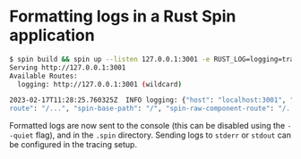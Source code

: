 # Formatting logs in a Rust Spin application

```bash
$ spin build && spin up --listen 127.0.0.1:3001 -e RUST_LOG=logging=trace --log-dir .spin
Serving http://127.0.0.1:3001
Available Routes:
  logging: http://127.0.0.1:3001 (wildcard)

2023-02-17T11:28:25.760325Z  INFO logging: {"host": "localhost:3001", "user-agent": "curl/7.84.0", "accept": "*/*", "spin-path-info": "/", "spin-full-url": "http://localhost:3001/", "spin-matched-
route": "/...", "spin-base-path": "/", "spin-raw-component-route": "/...", "spin-component-route": ""}
```

Formatted logs are now sent to the console (this can be disabled using the `--quiet` flag), and in the `.spin` directory.
Sending logs to `stderr` or `stdout` can be configured in the tracing setup.
